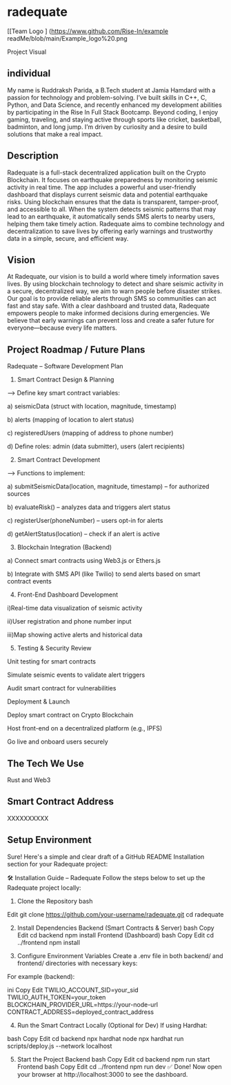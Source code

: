 # radequate

[[Team Logo ] (https://www.github.com/Rise-In/example readMe/blob/main/Example_logo%20.png

Project Visual

## individual

My name is Ruddraksh Parida, a B.Tech student at Jamia Hamdard with a passion for technology and problem-solving. I’ve built skills in C++, C, Python, and Data Science, and recently enhanced my development abilities by participating in the Rise In Full Stack Bootcamp. Beyond coding, I enjoy gaming, traveling, and staying active through sports like cricket, basketball, badminton, and long jump. I’m driven by curiosity and a desire to build solutions that make a real impact.

## Description

Radequate is a full-stack decentralized application built on the Crypto Blockchain. It focuses on earthquake preparedness by monitoring seismic activity in real time. The app includes a powerful and user-friendly dashboard that displays current seismic data and potential earthquake risks. Using blockchain ensures that the data is transparent, tamper-proof, and accessible to all. When the system detects seismic patterns that may lead to an earthquake, it automatically sends SMS alerts to nearby users, helping them take timely action. Radequate aims to combine technology and decentralization to save lives by offering early warnings and trustworthy data in a simple, secure, and efficient way.

## Vision

At Radequate, our vision is to build a world where timely information saves lives. By using blockchain technology to detect and share seismic activity in a secure, decentralized way, we aim to warn people before disaster strikes. Our goal is to provide reliable alerts through SMS so communities can act fast and stay safe. With a clear dashboard and trusted data, Radequate empowers people to make informed decisions during emergencies. We believe that early warnings can prevent loss and create a safer future for everyone—because every life matters.

## Project Roadmap / Future Plans

Radequate – Software Development Plan

1. Smart Contract Design & Planning

--> Define key smart contract variables:

a) seismicData (struct with location, magnitude, timestamp)

b) alerts (mapping of location to alert status)

c) registeredUsers (mapping of address to phone number)

d) Define roles: admin (data submitter), users (alert recipients)

2. Smart Contract Development

--> Functions to implement:

 a) submitSeismicData(location, magnitude, timestamp) – for authorized sources

 b) evaluateRisk() – analyzes data and triggers alert status

 c) registerUser(phoneNumber) – users opt-in for alerts

 d) getAlertStatus(location) – check if an alert is active

3. Blockchain Integration (Backend)

a) Connect smart contracts using Web3.js or Ethers.js

b) Integrate with SMS API (like Twilio) to send alerts based on smart contract events

4. Front-End Dashboard Development

 i)Real-time data visualization of seismic activity

ii)User registration and phone number input

iii)Map showing active alerts and historical data

5. Testing & Security Review

Unit testing for smart contracts

Simulate seismic events to validate alert triggers

Audit smart contract for vulnerabilities

Deployment & Launch

Deploy smart contract on Crypto Blockchain

Host front-end on a decentralized platform (e.g., IPFS)

Go live and onboard users securely

## The Tech We Use

Rust and Web3

## Smart Contract Address

XXXXXXXXXX

## Setup Environment

Sure! Here's a simple and clear draft of a GitHub README Installation section for your Radequate project:

🛠️ Installation Guide – Radequate
Follow the steps below to set up the Radequate project locally:

1. Clone the Repository
bash

Edit
git clone https://github.com/your-username/radequate.git
cd radequate

2. Install Dependencies
Backend (Smart Contracts & Server)
bash
Copy
Edit
cd backend
npm install
Frontend (Dashboard)
bash
Copy
Edit
cd ../frontend
npm install

3. Configure Environment Variables
Create a .env file in both backend/ and frontend/ directories with necessary keys:

For example (backend):

ini
Copy
Edit
TWILIO_ACCOUNT_SID=your_sid
TWILIO_AUTH_TOKEN=your_token
BLOCKCHAIN_PROVIDER_URL=https://your-node-url
CONTRACT_ADDRESS=deployed_contract_address

4. Run the Smart Contract Locally (Optional for Dev)
If using Hardhat:

bash
Copy
Edit
cd backend
npx hardhat node
npx hardhat run scripts/deploy.js --network localhost

5. Start the Project
Backend
bash
Copy
Edit
cd backend
npm run start
Frontend
bash
Copy
Edit
cd ../frontend
npm run dev
✅ Done!
Now open your browser at http://localhost:3000 to see the dashboard.
